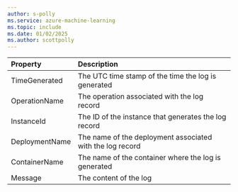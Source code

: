 ```yaml
---
author: s-polly
ms.service: azure-machine-learning
ms.topic: include
ms.date: 01/02/2025
ms.author: scottpolly
---
```


| Property | Description |
|:--- |:--- |
| TimeGenerated | The UTC time stamp of the time the log is generated |
| OperationName | The operation associated with the log record |
| InstanceId | The ID of the instance that generates the log record |
| DeploymentName | The name of the deployment associated with the log record |
| ContainerName | The name of the container where the log is generated |
| Message | The content of the log |